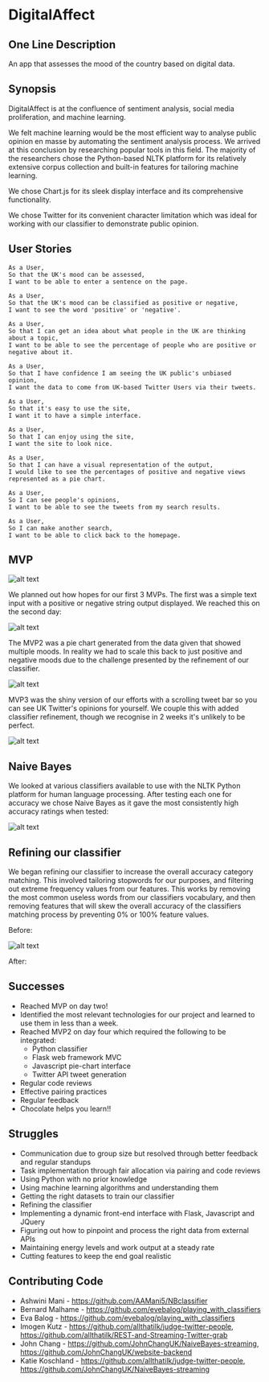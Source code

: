 # DigitalAffect

## One Line Description

An app that assesses the mood of the country based on digital data.

## Synopsis

DigitalAffect is at the confluence of sentiment analysis, social media proliferation, and machine learning.

We felt machine learning would be the most efficient way to analyse public opinion en masse by automating the sentiment analysis process. We arrived at this conclusion by researching popular tools in this field. The majority of the researchers chose the Python-based NLTK platform for its relatively extensive corpus collection and built-in features for tailoring machine learning.

We chose Chart.js for its sleek display interface and its comprehensive functionality.

We chose Twitter for its convenient character limitation which was ideal for working with our classifier to demonstrate public opinion.

## User Stories
```
As a User,
So that the UK's mood can be assessed,
I want to be able to enter a sentence on the page.
```
```
As a User,
So that the UK's mood can be classified as positive or negative,
I want to see the word 'positive' or 'negative'.
```
```
As a User,
So that I can get an idea about what people in the UK are thinking about a topic,
I want to be able to see the percentage of people who are positive or negative about it.
```
```
As a User,
So that I have confidence I am seeing the UK public's unbiased opinion,
I want the data to come from UK-based Twitter Users via their tweets.
```
```
As a User,
So that it's easy to use the site,
I want it to have a simple interface.
```
```
As a User,
So that I can enjoy using the site,
I want the site to look nice.
```
```
As a User,
So that I can have a visual representation of the output,
I would like to see the percentages of positive and negative views represented as a pie chart.
```
```
As a User,
So I can see people's opinions,
I want to be able to see the tweets from my search results.
```
```
As a User,
So I can make another search,
I want to be able to click back to the homepage.
```

## MVP

![alt text](https://github.com/AAMani5/digitalaffect/blob/master/images/DifferentVersions.JPG "MVP diagram")

We planned out how hopes for our first 3 MVPs. The first was a simple text input with a positive or negative string output displayed. We reached this on the second day:

![alt text](https://github.com/AAMani5/digitalaffect/blob/master/images/negMVP.png "Trump Negative")

The MVP2 was a pie chart generated from the data given that showed multiple moods. In reality we had to scale this back to just positive and negative moods due to the challenge presented by the refinement of our classifier.

![alt text](/images/pie-1.png "MVP2 Pie chart")

MVP3 was the shiny version of our efforts with a scrolling tweet bar so you can see UK Twitter's opinions for yourself. We couple this with added classifier refinement, though we recognise in 2 weeks it's unlikely to be perfect.

![alt text](/images/mvp3.png "MVP3 results page")

## Naive Bayes

We looked at various classifiers available to use with the NLTK Python platform for human language processing. After testing each one for accuracy we chose Naive Bayes as it gave the most consistently high accuracy ratings when tested:

![alt text](https://github.com/AAMani5/digitalaffect/blob/master/images/Screen%20Shot%202017-04-27%20at%2016.38.56.png "Naive Bayes accuracy rate")

## Refining our classifier

We began refining our classifier to increase the overall accuracy category matching. This involved tailoring stopwords for our purposes, and filtering out extreme frequency values from our features. This works by removing the most common useless words from our classifiers vocabulary, and then removing features that will skew the overall accuracy of the classifiers matching process by preventing 0% or 100% feature values.

Before:

![alt text](https://github.com/AAMani5/digitalaffect/blob/master/images/OurTrainedAccuracyBeforeRefinement.png "Before refinement")

After:

## Successes

* Reached MVP on day two!
* Identified the most relevant technologies for our project and learned to use them in less than a week.
* Reached MVP2 on day four which required the following to be integrated:
  * Python classifier
  * Flask web framework MVC
  * Javascript pie-chart interface
  * Twitter API tweet generation
* Regular code reviews
* Effective pairing practices
* Regular feedback
* Chocolate helps you learn!!

## Struggles

* Communication due to group size but resolved through better feedback and regular standups
* Task implementation through fair allocation via pairing and code reviews
* Using Python with no prior knowledge
* Using machine learning algorithms and understanding them
* Getting the right datasets to train our classifier
* Refining the classifier
* Implementing a dynamic front-end interface with Flask, Javascript and JQuery
* Figuring out how to pinpoint and process the right data from external APIs
* Maintaining energy levels and work output at a steady rate
* Cutting features to keep the end goal realistic

## Contributing Code

* Ashwini Mani - https://github.com/AAMani5/NBclassifier
* Bernard Malhame - https://github.com/evebalog/playing_with_classifiers
* Eva Balog - https://github.com/evebalog/playing_with_classifiers
* Imogen Kutz - https://github.com/allthatilk/judge-twitter-people, https://github.com/allthatilk/REST-and-Streaming-Twitter-grab
* John Chang - https://github.com/JohnChangUK/NaiveBayes-streaming, https://github.com/JohnChangUK/website-backend
* Katie Koschland - https://github.com/allthatilk/judge-twitter-people, https://github.com/JohnChangUK/NaiveBayes-streaming
